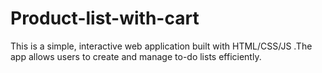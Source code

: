 # Product-list-with-cart
This is a simple, interactive web application built with HTML/CSS/JS .The app allows users to create and manage to-do lists efficiently.
